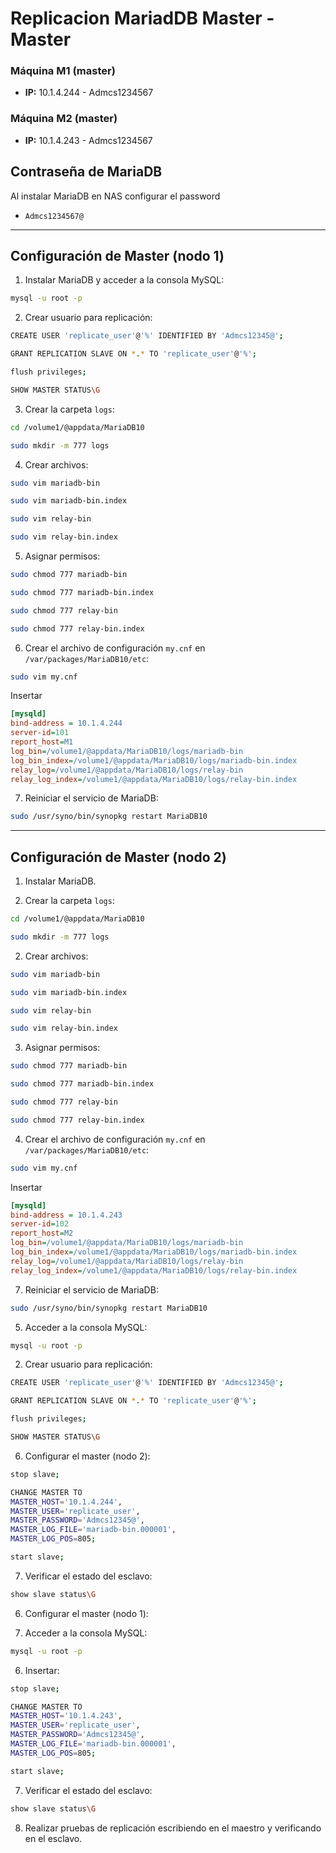 # Replicacion MariadDB Master - Master

### Máquina M1 (master)

- **IP:** 10.1.4.244 - Admcs1234567

### Máquina M2 (master)

- **IP:** 10.1.4.243 - Admcs1234567

## Contraseña de MariaDB

Al instalar MariaDB en NAS configurar el password

- `Admcs1234567@`

---

## Configuración de Master (nodo 1)

1. Instalar MariaDB y acceder a la consola MySQL:

```bash
mysql -u root -p
```

2. Crear usuario para replicación:

```bash
CREATE USER 'replicate_user'@'%' IDENTIFIED BY 'Admcs12345@';

GRANT REPLICATION SLAVE ON *.* TO 'replicate_user'@'%';

flush privileges;

SHOW MASTER STATUS\G
```

3. Crear la carpeta `logs`:

```bash
cd /volume1/@appdata/MariaDB10

sudo mkdir -m 777 logs
```

4. Crear archivos:

```bash
sudo vim mariadb-bin

sudo vim mariadb-bin.index

sudo vim relay-bin

sudo vim relay-bin.index

```

5. Asignar permisos:

```bash
sudo chmod 777 mariadb-bin

sudo chmod 777 mariadb-bin.index

sudo chmod 777 relay-bin

sudo chmod 777 relay-bin.index
```

6. Crear el archivo de configuración `my.cnf` en `/var/packages/MariaDB10/etc`:

```bash
sudo vim my.cnf
```

Insertar

```ini
[mysqld]
bind-address = 10.1.4.244
server-id=101
report_host=M1
log_bin=/volume1/@appdata/MariaDB10/logs/mariadb-bin
log_bin_index=/volume1/@appdata/MariaDB10/logs/mariadb-bin.index
relay_log=/volume1/@appdata/MariaDB10/logs/relay-bin
relay_log_index=/volume1/@appdata/MariaDB10/logs/relay-bin.index
```

7. Reiniciar el servicio de MariaDB:

```bash
sudo /usr/syno/bin/synopkg restart MariaDB10
```

---

## Configuración de Master (nodo 2)

1. Instalar MariaDB.

2. Crear la carpeta `logs`:

```bash
cd /volume1/@appdata/MariaDB10

sudo mkdir -m 777 logs
```

2. Crear archivos:

```bash
sudo vim mariadb-bin

sudo vim mariadb-bin.index

sudo vim relay-bin

sudo vim relay-bin.index
```

3. Asignar permisos:

```bash
sudo chmod 777 mariadb-bin

sudo chmod 777 mariadb-bin.index

sudo chmod 777 relay-bin

sudo chmod 777 relay-bin.index
```

4. Crear el archivo de configuración `my.cnf` en `/var/packages/MariaDB10/etc`:

```bash
sudo vim my.cnf
```

Insertar

```ini
[mysqld]
bind-address = 10.1.4.243
server-id=102
report_host=M2
log_bin=/volume1/@appdata/MariaDB10/logs/mariadb-bin
log_bin_index=/volume1/@appdata/MariaDB10/logs/mariadb-bin.index
relay_log=/volume1/@appdata/MariaDB10/logs/relay-bin
relay_log_index=/volume1/@appdata/MariaDB10/logs/relay-bin.index
```

7. Reiniciar el servicio de MariaDB:

```bash
sudo /usr/syno/bin/synopkg restart MariaDB10
```

5. Acceder a la consola MySQL:

```bash
mysql -u root -p
```

2. Crear usuario para replicación:

```bash
CREATE USER 'replicate_user'@'%' IDENTIFIED BY 'Admcs12345@';

GRANT REPLICATION SLAVE ON *.* TO 'replicate_user'@'%';

flush privileges;

SHOW MASTER STATUS\G
```

6. Configurar el master (nodo 2):

```bash
stop slave;

CHANGE MASTER TO
MASTER_HOST='10.1.4.244',
MASTER_USER='replicate_user',
MASTER_PASSWORD='Admcs12345@',
MASTER_LOG_FILE='mariadb-bin.000001',
MASTER_LOG_POS=805;

start slave;
```

7. Verificar el estado del esclavo:

```bash
show slave status\G
```

6. Configurar el master (nodo 1):

7. Acceder a la consola MySQL:

```bash
mysql -u root -p
```

6. Insertar:

```bash
stop slave;

CHANGE MASTER TO
MASTER_HOST='10.1.4.243',
MASTER_USER='replicate_user',
MASTER_PASSWORD='Admcs12345@',
MASTER_LOG_FILE='mariadb-bin.000001',
MASTER_LOG_POS=805;

start slave;
```

7. Verificar el estado del esclavo:

```bash
show slave status\G
```

8. Realizar pruebas de replicación escribiendo en el maestro y verificando en el esclavo.
